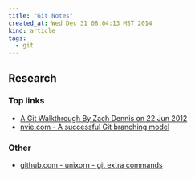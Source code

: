 ```yaml
---
title: "Git Notes"
created_at: Wed Dec 31 08:04:13 MST 2014
kind: article
tags:
  - git
---
```


## Research

### Top links

* [A Git Walkthrough By Zach Dennis on 22 Jun 2012](http://www.mutuallyhuman.com/blog/2012/06/22/a-git-walkthrough/)
* [nvie.com - A successful Git branching model](http://nvie.com/posts/a-successful-git-branching-model/)

### Other

* [github.com - unixorn - git extra commands](https://github.com/unixorn/git-extra-commands)

